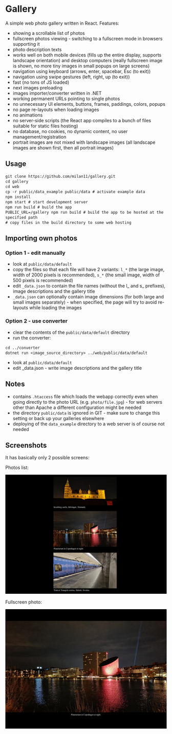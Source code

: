 # Gallery

A simple web photo gallery written in React. Features:

- showing a scrollable list of photos
- fullscreen photos viewing - switching to a fullscreen mode in browsers supporting it
- photo description texts
- works well on both mobile devices (fills up the entire display, supports landscape orientation) and desktop computers (really fullscreen image is shown, no more tiny images in small popups on large screens)
- navigation using keyboard (arrows, enter, spacebar, Esc (to exit))
- navigation using swipe gestures (left, right, up (to exit))
- fast (no tons of JS loaded)
- next images preloading
- images importer/converter written in .NET
- working permanent URLs pointing to single photos
- no unnecessary UI elements, buttons, frames, paddings, colors, popups
- no page re-layouts when loading images
- no animations
- no server-side scripts (the React app compiles to a bunch of files suitable for static files hosting)
- no database, no cookies, no dynamic content, no user management/registration
- portrait images are not mixed with landscape images (all landscape images are shown first, then all portrait images)

## Usage

```
git clone https://github.com/milan11/gallery.git
cd gallery
cd web
cp -r public/data_example public/data # activate example data
npm install
npm start # start development server
npm run build # build the app
PUBLIC_URL=/gallery npm run build # build the app to be hosted at the specified path
# copy files in the build directory to some web hosting
```

## Importing own photos

### Option 1 - edit manually

- look at `public/data/default`
- copy the files so that each file will have 2 variants: `l_*` (the large image, width of 2000 pixels is recommended), `s_*` (the small image, width of 500 pixels is recommended)
- edit `_data.json` to contain the file names (without the l\_ and s\_ prefixes), image descriptions and the gallery title
- `_data.json` can optionally contain image dimensions (for both large and small images separately) - when specified, the page will try to avoid re-layouts while loading the images

### Option 2 - use converter

- clear the contents of the `public/data/default` directory
- run the converter:

```
cd ../converter
dotnet run <image_source_directory> ../web/public/data/default
```

- look at `public/data/default`
- edit \_data.json - write image descriptions and the gallery title

## Notes

- contains `.htaccess` file which loads the webapp correctly even when going directly to the photo URL (e.g. `photo/file.jpg`) - for web servers other than Apache a different configuration might be needed
- the directory `public/data` is ignored in GIT - make sure to change this setting or back up your galleries elsewhere
- deploying of the `data_example` directory to a web server is of course not needed

## Screenshots

It has basically only 2 possible screens:

Photos list:

![Photos list](./list.png)

Fullscreen photo:

![Fullscreen photo](./full.png)
